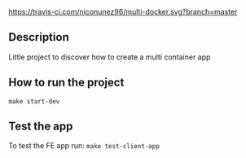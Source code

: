 https://travis-ci.com/niconunez96/multi-docker.svg?branch=master

## Description

Little project to discover how to create a multi container app

## How to run the project

`make start-dev`

## Test the app

To test the FE app run: `make test-client-app`